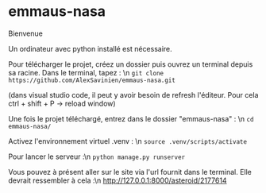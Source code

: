 # emmaus-nasa

Bienvenue

Un ordinateur avec python installé est nécessaire.

Pour télécharger le projet, créez un dossier puis ouvrez un terminal depuis sa racine. 
Dans le terminal, tapez : \n
`git clone https://github.com/AlexSavinien/emmaus-nasa.git`

(dans visual studio code, il peut y avoir besoin de refresh l'éditeur. Pour cela ctrl + shift + P -> reload window)

Une fois le projet téléchargé, entrez dans le dossier "emmaus-nasa" : \n
`cd emmaus-nasa/`

Activez l'environnement virtuel .venv : \n
`source .venv/scripts/activate`

Pour lancer le serveur :\n
`python manage.py runserver`

Vous pouvez à présent aller sur le site via l'url fournit dans le terminal. Elle devrait ressembler à cela :\n
<http://127.0.0.1:8000/asteroid/2177614>
